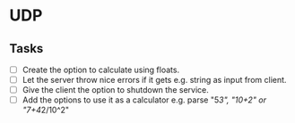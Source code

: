 # UDP

## Tasks
- [ ] Create the option to calculate using floats.
- [ ] Let the server throw nice errors if it gets e.g. string as input from client.
- [ ] Give the client the option to shutdown the service.
- [ ] Add the options to use it as a calculator e.g. parse "5*3", "10+2" or "7+4*2/10^2"
